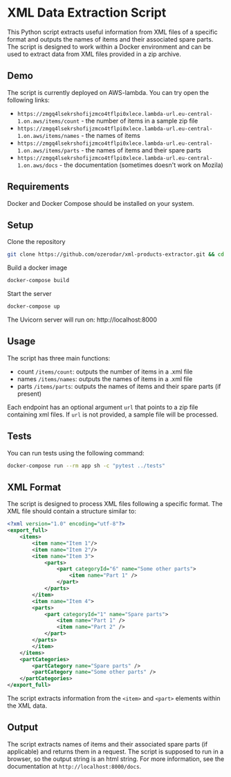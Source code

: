 # XML Data Extraction Script
This Python script extracts useful information from XML files of a specific format and outputs the names of items and their associated spare parts. The script is designed to work within a Docker environment and can be used to extract data from XML files provided in a zip archive.

## Demo
The script is currently deployed on AWS-lambda. You can try open the following links:
- `https://zmgq4lsekrshofijzmco4tflpi0xlece.lambda-url.eu-central-1.on.aws/items/count` - the number of items in a sample zip file
- `https://zmgq4lsekrshofijzmco4tflpi0xlece.lambda-url.eu-central-1.on.aws/items/names` - the names of items
- `https://zmgq4lsekrshofijzmco4tflpi0xlece.lambda-url.eu-central-1.on.aws/items/parts` - the names of items and their spare parts
- `https://zmgq4lsekrshofijzmco4tflpi0xlece.lambda-url.eu-central-1.on.aws/docs` - the documentation (sometimes doesn't work on Mozila)

## Requirements
Docker and Docker Compose should be installed on your system.

## Setup

Clone the repository

```bash
git clone https://github.com/ozerodar/xml-products-extractor.git && cd xml-products-extractor
```

Build a docker image
```bash
docker-compose build
```

Start the server
```bash
docker-compose up
```
The Uvicorn server will run on: http://localhost:8000

## Usage

The script has three main functions:
- count `/items/count`: outputs the number of items in a .xml file
- names `/items/names`: outputs the names of items in a .xml file
- parts `/items/parts`: outputs the names of items and their spare parts (if present)

Each endpoint has an optional argument `url` that points to a zip file containing xml files. If `url` is not provided, a sample file will be processed.

## Tests
You can run tests using the following command:

```bash
docker-compose run --rm app sh -c "pytest ../tests"
```

## XML Format
The script is designed to process XML files following a specific format. The XML file should contain a structure similar to:

```xml
<?xml version="1.0" encoding="utf-8"?>
<export_full>
    <items>
        <item name="Item 1"/>
        <item name="Item 2"/>
        <item name="Item 3">
            <parts>
                <part categoryId="6" name="Some other parts">
                    <item name="Part 1" />
                </part>
            </parts>
        </item>
        <item name="Item 4">
        <parts>
            <part categoryId="1" name="Spare parts">
                <item name="Part 1" />
                <item name="Part 2" />
            </part>
        </parts>
        </item>
    </items>
    <partCategories>
        <partCategory name="Spare parts" />
        <partCategory name="Some other parts" />
    </partCategories>
</export_full>
```
The script extracts information from the `<item>` and `<part>` elements within the XML data.

## Output
The script extracts names of items and their associated spare parts (if applicable) and returns them in a request. The script is supposed to run in a browser, so the output string is an html string. For more information, see the documentation at `http://localhost:8000/docs`.
